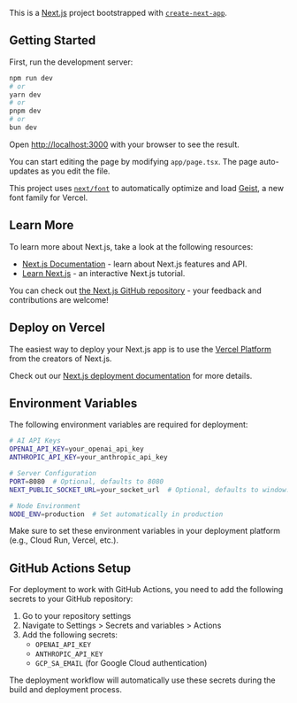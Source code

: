 This is a [Next.js](https://nextjs.org) project bootstrapped with [`create-next-app`](https://nextjs.org/docs/app/api-reference/cli/create-next-app).

## Getting Started

First, run the development server:

```bash
npm run dev
# or
yarn dev
# or
pnpm dev
# or
bun dev
```

Open [http://localhost:3000](http://localhost:3000) with your browser to see the result.

You can start editing the page by modifying `app/page.tsx`. The page auto-updates as you edit the file.

This project uses [`next/font`](https://nextjs.org/docs/app/building-your-application/optimizing/fonts) to automatically optimize and load [Geist](https://vercel.com/font), a new font family for Vercel.

## Learn More

To learn more about Next.js, take a look at the following resources:

- [Next.js Documentation](https://nextjs.org/docs) - learn about Next.js features and API.
- [Learn Next.js](https://nextjs.org/learn) - an interactive Next.js tutorial.

You can check out [the Next.js GitHub repository](https://github.com/vercel/next.js) - your feedback and contributions are welcome!

## Deploy on Vercel

The easiest way to deploy your Next.js app is to use the [Vercel Platform](https://vercel.com/new?utm_medium=default-template&filter=next.js&utm_source=create-next-app&utm_campaign=create-next-app-readme) from the creators of Next.js.

Check out our [Next.js deployment documentation](https://nextjs.org/docs/app/building-your-application/deploying) for more details.

## Environment Variables

The following environment variables are required for deployment:

```bash
# AI API Keys
OPENAI_API_KEY=your_openai_api_key
ANTHROPIC_API_KEY=your_anthropic_api_key

# Server Configuration
PORT=8080  # Optional, defaults to 8080
NEXT_PUBLIC_SOCKET_URL=your_socket_url  # Optional, defaults to window.location.origin

# Node Environment
NODE_ENV=production  # Set automatically in production
```

Make sure to set these environment variables in your deployment platform (e.g., Cloud Run, Vercel, etc.).

## GitHub Actions Setup

For deployment to work with GitHub Actions, you need to add the following secrets to your GitHub repository:

1. Go to your repository settings
2. Navigate to Settings > Secrets and variables > Actions
3. Add the following secrets:
   - `OPENAI_API_KEY`
   - `ANTHROPIC_API_KEY`
   - `GCP_SA_EMAIL` (for Google Cloud authentication)

The deployment workflow will automatically use these secrets during the build and deployment process.
